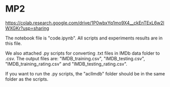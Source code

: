 # MP2

https://colab.research.google.com/drive/1P0wbxYq1mo9X4__ckEnTExL6w2lWXGKr?usp=sharing

The notebook file is "code.ipynb". All scripts and experiments results are in this file.

We also attached .py scripts for converting .txt files in IMDb data folder to .csv. The output files are: "IMDB_training.csv", "IMDB_testing.csv", "IMDB_training_rating.csv" and "IMDB_testing_rating.csv".

If you want to run the .py scripts, the "aclImdb" folder should be in the same folder as the scripts.
